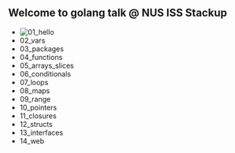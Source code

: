 ## Welcome to golang talk @ NUS ISS Stackup

- ![01_hello](./01_hello)
- 02_vars
- 03_packages
- 04_functions
- 05_arrays_slices
- 06_conditionals
- 07_loops
- 08_maps
- 09_range
- 10_pointers
- 11_closures
- 12_structs
- 13_interfaces
- 14_web

